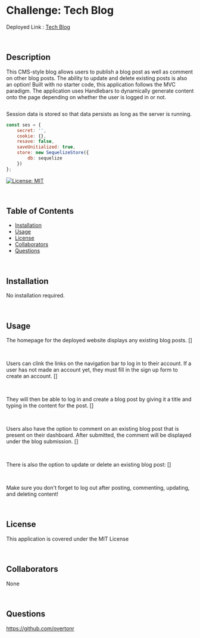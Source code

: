 # Challenge: Tech Blog

Deployed Link : [Tech Blog](https://overtonr-tech-blog.herokuapp.com/)

<br>

## Description
This CMS-style blog allows users to publish a blog post as well as comment on other blog posts. The ability to update and delete existing posts is also an option! Built with no starter code, this application follows the MVC paradigm. The application uses Handlebars to dynamically generate content onto the page depending on whether the user is logged in or not.
```
```
Session data is stored so that data persists as long as the server is running.

```js
const ses = {
    secret: '',
    cookie: {},
    resave: false,
    saveUnitialized: true,
    store: new SequelizeStore({
        db: sequelize
    })
};
```



[![License: MIT](https://img.shields.io/badge/License-MIT-yellow.svg)](https://opensource.org/licenses/MIT)

<br>

## Table of Contents

- [Installation](#installation)
- [Usage](#usage)
- [License](#license)
- [Collaborators](#collaborators)
- [Questions](#questions)

<br>

## Installation
No installation required.

<br>

## Usage
The homepage for the deployed website displays any existing blog posts.
[]

<br>

Users can clink the links on the navigation bar to log in to their account. If a user has not made an account yet, they must fill in the sign up form to create an account. 
[]

<br>

They will then be able to log in and create a blog post by giving it a title and typing in the content for the post.
[]

<br>

Users also have the option to comment on an existing blog post that is present on their dashboard. After submitted, the comment will be displayed under the blog submission.
[]

<br>

There is also the option to update or delete an existing blog post:
[]

<br>

Make sure you don't forget to log out after posting, commenting, updating, and deleting content!




<br>

## License
This application is covered under the MIT License

<br>

## Collaborators
None

<br>

## Questions
https://github.com/overtonr
